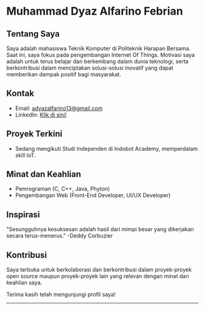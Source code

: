 # Muhammad Dyaz Alfarino Febrian
  
## Tentang Saya

Saya adalah mahasiswa Teknik Komputer di Politeknik Harapan Bersama. Saat ini, saya fokus pada pengembangan Internet Of Things. Motivasi saya adalah untuk terus belajar dan berkembang dalam dunia teknologi, serta berkontribusi dalam menciptakan solusi-solusi inovatif yang dapat memberikan dampak positif bagi masyarakat.

## Kontak

- Email: adyazalfarino13@gmail.com
- LinkedIn: [Klik di sini!](https://www.linkedin.com/in/muhammad-dyaz-alfarino-febrian-686266243/)

## Proyek Terkini

- Sedang mengikuti Studi Independen di Indobot Academy, memperdalam skill IoT.

## Minat dan Keahlian

- Pemrograman (C, C++, Java, Phyton)
- Pengembangan Web (Front-End Developer, UI/UX Developer)

## Inspirasi

"Sesungguhnya kesuksesan adalah hasil dari mimpi besar yang dikerjakan secara terus-menerus." -Deddy Corbuzier

## Kontribusi

Saya terbuka untuk berkolaborasi dan berkontribusi dalam proyek-proyek open source maupun proyek-proyek lain yang relevan dengan minat dan keahlian saya.

Terima kasih telah mengunjungi profil saya!

---
